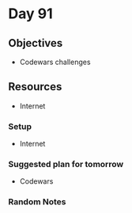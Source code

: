# Day 91

## Objectives

- Codewars challenges

## Resources

- Internet

### Setup

- Internet

### Suggested plan for tomorrow

- Codewars

### Random Notes
